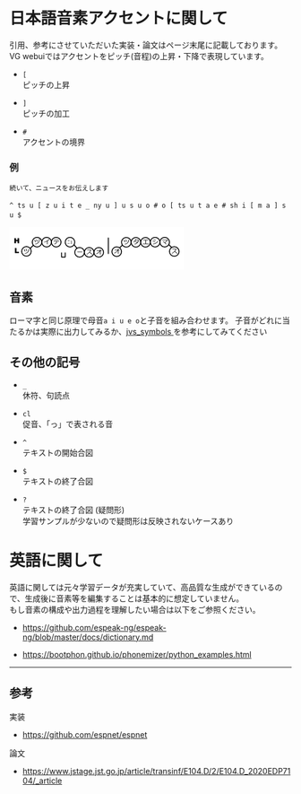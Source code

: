 # 日本語音素アクセントに関して


引用、参考にさせていただいた実装・論文はページ末尾に記載しております。  
VG webuiではアクセントをピッチ(音程)の上昇・下降で表現しています。

- `[`  
ピッチの上昇

- `]`  
ピッチの加工

- `#`  
アクセントの境界

### 例

`続いて、ニュースをお伝えします`

`^ ts u [ z u i t e _ ny u ] u s u o # o [ ts u t a e # sh i [ m a ] s u $`

![](accent.png)

## 音素
ローマ字と同じ原理で母音`a i u e o`と子音を組み合わせます。
子音がどれに当たるかは実際に出力してみるか、[jvs_symbols ](https://github.com/log1stics/voice-generator-webui/blob/main/tts/text/symbols.py#L18)を参考にしてみてください

## その他の記号

- `_`  
休符、句読点

- `cl`  
促音、「っ」で表される音

- `^`  
テキストの開始合図
- `$`  
テキストの終了合図
- `?`  
テキストの終了合図 (疑問形)  
学習サンプルが少ないので疑問形は反映されないケースあり

# 英語に関して
英語に関しては元々学習データが充実していて、高品質な生成ができているので、生成後に音素等を編集することは基本的に想定していません。  
もし音素の構成や出力過程を理解したい場合は以下をご参照ください。

- https://github.com/espeak-ng/espeak-ng/blob/master/docs/dictionary.md

- https://bootphon.github.io/phonemizer/python_examples.html



---
## 参考
実装
- https://github.com/espnet/espnet  

論文
- https://www.jstage.jst.go.jp/article/transinf/E104.D/2/E104.D_2020EDP7104/_article